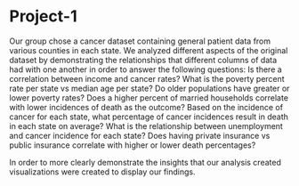 # Project-1
Our group chose a cancer dataset containing general patient data from various counties in each state. We analyzed different aspects of the original dataset by demonstrating the relationships that different columns of data had with one another in order to answer the following questions:
Is there a correlation between income and cancer rates?
What is the poverty percent rate per state vs median age per state?
Do older populations have greater or lower poverty rates?
Does a higher percent of married households correlate with lower incidences of death as the outcome?
Based on the incidence of cancer for each state, what percentage of cancer incidences result in death in each state on average?
What is the relationship between unemployment and cancer incidence for each state?
Does having private insurance vs public insurance correlate with higher or lower death percentages?

In order to more clearly demonstrate the insights that our analysis created visualizations were created to display our findings. 
